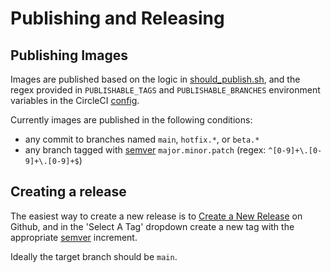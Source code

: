 # Publishing and Releasing

## Publishing Images

Images are published based on the logic in [should_publish.sh](./should_publish.sh), and the regex provided in `PUBLISHABLE_TAGS` and `PUBLISHABLE_BRANCHES` environment variables in the CircleCI [config](./config.yml).

Currently images are published in the following conditions:

- any commit to branches named `main`, `hotfix.*`, or `beta.*`
- any branch tagged with [semver](https://semver.org/) `major.minor.patch` (regex: `^[0-9]+\.[0-9]+\.[0-9]+$`)

## Creating a release

The easiest way to create a new release is to [Create a New Release](https://github.com/specklesystems/speckle-server/releases/new) on Github, and in the 'Select A Tag' dropdown create a new tag with the appropriate [semver](https://semver.org/) increment.

Ideally the target branch should be `main`.
